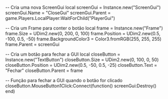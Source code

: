 -- Cria uma nova ScreenGui
local screenGui = Instance.new("ScreenGui")
screenGui.Name = "CloseGui"
screenGui.Parent = game.Players.LocalPlayer:WaitForChild("PlayerGui")

-- Cria um Frame para conter o botão
local frame = Instance.new("Frame")
frame.Size = UDim2.new(0, 200, 0, 100)
frame.Position = UDim2.new(0.5, -100, 0.5, -50)
frame.BackgroundColor3 = Color3.fromRGB(255, 255, 255)
frame.Parent = screenGui

-- Cria um botão para fechar a GUI
local closeButton = Instance.new("TextButton")
closeButton.Size = UDim2.new(0, 100, 0, 50)
closeButton.Position = UDim2.new(0.5, -50, 0.5, -25)
closeButton.Text = "Fechar"
closeButton.Parent = frame

-- Função para fechar a GUI quando o botão for clicado
closeButton.MouseButton1Click:Connect(function()
    screenGui:Destroy()
end)
